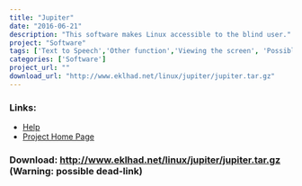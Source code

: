 ```yaml
---
title: "Jupiter"
date: "2016-06-21"
description: "This software makes Linux accessible to the blind user."
project: "Software"
tags: ['Text to Speech','Other function','Viewing the screen', 'Possible-404']
categories: ['Software']
project_url: ""
download_url: "http://www.eklhad.net/linux/jupiter/jupiter.tar.gz"
---
```



### Links:
- <a href="http://www.eklhad.net/linux/jupiter/guide.html">Help</a>
- <a href="http://www.eklhad.net/linux/jupiter/">Project Home Page</a>

### Download: http://www.eklhad.net/linux/jupiter/jupiter.tar.gz (Warning: possible dead-link)